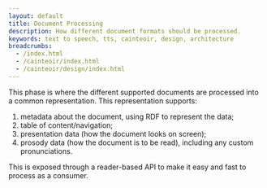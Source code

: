 ```yaml
---
layout: default
title: Document Processing
description: How different document formats should be processed.
keywords: text to speech, tts, cainteoir, design, architecture
breadcrumbs:
  - /index.html
  - /cainteoir/index.html
  - /cainteoir/design/index.html
---
```


This phase is where the different supported documents are processed into a common
representation. This representation supports:

1.  metadata about the document, using RDF to represent the data;
2.  table of content/navigation;
3.  presentation data (how the document looks on screen);
4.  prosody data (how the document is to be read), including any custom
    pronunciations.

This is exposed through a reader-based API to make it easy and fast to process
as a consumer.
